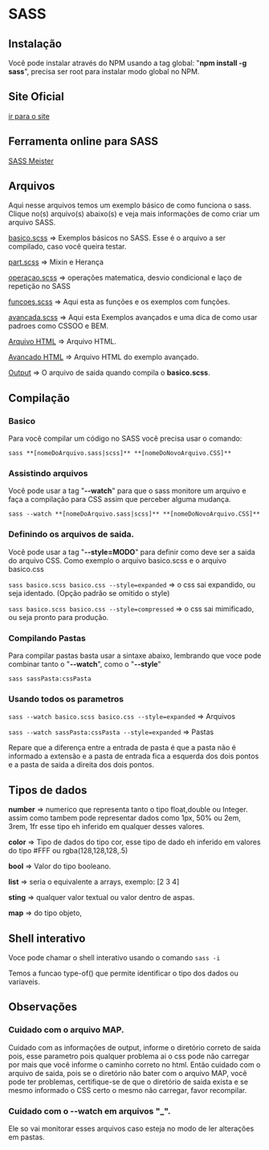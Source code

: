 # SASS
## Instalação
Você pode instalar através do NPM usando a tag global: "**npm install -g sass**", precisa ser root para instalar modo global no NPM.

## Site Oficial
[ir para o site](https://www.sassmeister.com/)

## Ferramenta online para SASS
[SASS Meister](https://www.sassmeister.com/)

## Arquivos
Aqui nesse arquivos temos um exemplo básico de como funciona o sass. Clique no(s) arquivo(s) abaixo(s) e veja mais informações de como criar um arquivo SASS.

[basico.scss](./basico.scss) => Exemplos básicos no SASS. Esse é o arquivo a ser compilado, caso você queira testar.

[part.scss](./_part.scss) => Mixin e Herança

[operacao.scss](./_operacao.scss) => operações matematica, desvio condicional e laço de repetição no SASS

[funcoes.scss](./_funcoes.scss) => Aqui esta as funções e os exemplos com funções.

[avancada.scss](./avancada.scss) => Aqui esta Exemplos avançados e uma dica de como usar padroes como CSSOO e BEM.

[Arquivo HTML](./index.html) => Arquivo HTML.

[Avancado HTML](./avancado.html) => Arquivo HTML do exemplo avançado.

[Output](./basico.css) => O arquivo de saida quando compila o **basico.scss**.

## Compilação
### Basico
Para você compilar um código no SASS você precisa usar o comando:

```sass **[nomeDoArquivo.sass|scss]** **[nomeDoNovoArquivo.CSS]**```

### Assistindo arquivos
Você pode usar a tag "**--watch**" para que o sass monitore um arquivo e faça a compilação para CSS assim que perceber alguma mudança.

```sass --watch **[nomeDoArquivo.sass|scss]** **[nomeDoNovoArquivo.CSS]**```

### Definindo os arquivos de saida.
Você pode usar a tag "**--style=MODO**" para definir como deve ser a saida do arquivo CSS. Como exemplo o arquivo basico.scss e o arquivo basico.css

``sass basico.scss basico.css --style=expanded`` => o css sai expandido, ou seja identado. (Opção padrão se omitido o style)

``sass basico.scss basico.css --style=compressed`` => o css sai mimificado, ou seja pronto para produção.

### Compilando Pastas
Para compilar pastas basta usar a sintaxe abaixo, lembrando que voce pode combinar tanto o "**--watch**", como o "**--style**"

``sass sassPasta:cssPasta``

### Usando todos os parametros
``sass --watch basico.scss basico.css --style=expanded`` => Arquivos

``sass --watch sassPasta:cssPasta --style=expanded`` => Pastas

Repare que a diferença entre a entrada de pasta é que a pasta não é informado a extensão e a pasta de entrada fica a esquerda dos dois pontos e a pasta de saida a direita dos dois pontos.

## Tipos de dados

**number** => numerico que representa tanto o tipo float,double ou Integer. assim como tambem pode representar dados como 1px, 50% ou 2em, 3rem, 1fr esse tipo eh inferido em qualquer desses valores.

**color** => Tipo de dados do tipo cor, esse tipo de dado eh inferido em valores do tipo #FFF ou rgba(128,128,128,.5)

**bool** => Valor do tipo booleano.

**list** => seria o equivalente a arrays, exemplo: [2 3 4]

**sting** => qualquer valor textual ou valor dentro de aspas.

**map** => do tipo objeto, 

## Shell interativo
Voce pode chamar o shell interativo usando o comando ``sass -i``

Temos a funcao type-of() que permite identificar o tipo dos dados ou variaveis.

## Observações
### Cuidado com o arquivo MAP.
Cuidado com as informações de output, informe o diretório correto de saida pois, esse parametro pois qualquer problema ai o css pode não carregar por mais que você informe o caminho correto no html. Então cuidado com o arquivo de saida, pois se o diretório não bater com o arquivo MAP, você pode ter problemas, certifique-se de que o diretório de saida exista e se mesmo informado
o CSS certo o mesmo não carregar, favor recompilar.

### Cuidado com o --watch em arquivos "_". 
Ele so vai monitorar esses arquivos caso esteja no modo de ler alterações em pastas.


